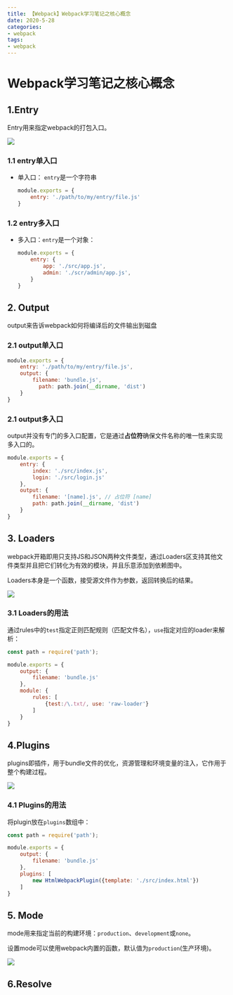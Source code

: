 ```yaml
---
title: 【Webpack】Webpack学习笔记之核心概念
date: 2020-5-28
categories: 
- webpack
tags: 
- webpack
---
```


# Webpack学习笔记之核心概念

## 1.Entry

Entry用来指定webpack的打包入口。

![](E:\blog\images\webpack\entry.png)

### 1.1 entry单入口

+ 单入口： `entry`是一个字符串

  ```js
  module.exports = {
      entry: './path/to/my/entry/file.js'
  }
  ```

  

### 1.2  entry多入口

+ 多入口：`entry`是一个对象：

  ```js
  module.exports = {
      entry: {
          app: './src/app.js',
          admin: './scr/admin/app.js',
      }
  }
  ```

  

## 2. Output

output来告诉webpack如何将编译后的文件输出到磁盘

### 2.1 output单入口

```js
module.exports = {
    entry: './path/to/my/entry/file.js',
    output: {
        filename: 'bundle.js',
          path: path.join(__dirname, 'dist')
    }
}
```

### 2.1 output多入口

output并没有专门的多入口配置，它是通过**占位符**确保文件名称的唯一性来实现多入口的。

```js
module.exports = {
    entry: {
        index: './src/index.js',
        login: './src/login.js'
    },
    output: {
        filename: '[name].js', // 占位符 [name]
        path: path.join(__dirname, 'dist')
    }
}
```

## 3. Loaders

webpack开箱即用只支持JS和JSON两种文件类型，通过Loaders区支持其他文件类型并且把它们转化为有效的模块，并且乐意添加到依赖图中。

Loaders本身是一个函数，接受源文件作为参数，返回转换后的结果。

![](E:\blog\images\webpack\loaders.png)

### 3.1  Loaders的用法

通过rules中的`test`指定正则匹配规则（匹配文件名），`use`指定对应的loader来解析：

```js
const path = require('path');

module.exports = {
    output: {
        filename: 'bundle.js'
    },
    module: {
        rules: [
            {test:/\.txt/, use: 'raw-loader'}
        ]
    }
}
```



## 4.Plugins

plugins即插件，用于bundle文件的优化，资源管理和环境变量的注入，它作用于整个构建过程。

![](E:\blog\images\webpack\plugins.png)

### 4.1 Plugins的用法

将plugin放在`plugins`数组中：

```js
const path = require('path');

module.exports = {
    output: {
        filename: 'bundle.js'
    },
    plugins: [
        new HtmlWebpackPlugin({template: './src/index.html'})
    ]
}
```

## 5. Mode

mode用来指定当前的构建环境：`production`、`development`或`none`。

设置mode可以使用webpack内置的函数，默认值为`production`(生产环境)。

![](E:\blog\images\webpack\mode.png)

## 6.Resolve
